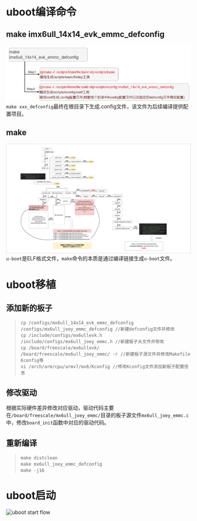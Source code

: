 # uboot编译命令  
## make imx6ull_14x14_evk_emmc_defconfig  
![make xxx defconfig flow](../pic/make_xxx_defconfig_flow.jpg "make xxx defconfig flow")  
`make xxx_defconfig`最终在根目录下生成.config文件，该文件为后续编译提供配置项目。
## make   
![make flow](../pic/make.jpeg "make flow")  
`u-boot`是ELF格式文件，`make`命令的本质是通过编译链接生成`u-boot`文件。

# uboot移植  
## 添加新的板子  
>`cp /configs/mx6ull_14x14_evk_emmc_defconfig /configs/mx6ull_joey_emmc_defconfig //新建defconfig文件并修改`  
>`cp /include/configs/mx6ullevk.h /include/configs/mx6ull_joey_emmc.h //新建板子头文件并修改`  
>`cp /board/freescale/mx6ullevk/ /board/freescale/mx6ull_joey_emmc/ -r //新建板子源文件并修改Makefile Kconfig等`   
>`vi /arch/arm/cpu/armv7/mx6/Kconfig //修改Kconfig文件添加新板子配置信息`

## 修改驱动  
根据实际硬件差异修改对应驱动，驱动代码主要在`/board/freescale/mx6ull_joey_emmc/`目录的板子源文件`mx6ull_joey_emmc.c`中，修改`board_init`函数中对应的驱动代码。  

## 重新编译  
>`make distclean`  
>`make mx6ull_joey_emmc_defconfig`  
>`make -j16`

# uboot启动  
![uboot start flow](../pic/uboot_start_flow.png "uboot start flow")   
 




